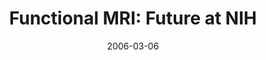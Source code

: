 ---
title: "Functional MRI: Future at NIH"
project_id: 
date: 2006-03-06
conference_id: ""
presenters:
   - peter_bandettini
summary: "<p>GE CRADA talk, GE Medical Systems, Milwaukee</p>"
file: /assets/presentations/T188.pdf
filename: T188.pdf
layout: presentation
---